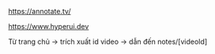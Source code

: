 https://annotate.tv/

https://www.hyperui.dev

Từ trang chủ -> trích xuất id video -> dẫn đến notes/[videoId]